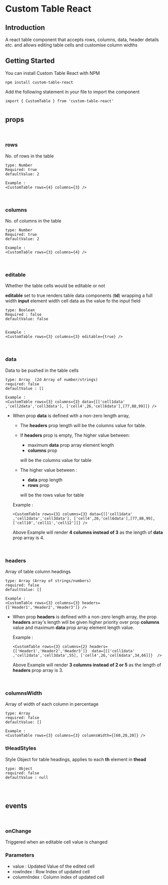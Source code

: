 # Custom Table React

## Introduction 

A react table component that accepts rows, columns, data, header details etc. and allows editing table cells and customise column widths

## **Getting Started**
You can install Custom Table React with NPM
```
npm install custom-table-react
```
Add the following statement in your file to import the component 
```
import { CustomTable } from 'custom-table-react'
```
#
## **props**
&nbsp;
&nbsp;

### **rows**
 No. of rows in the table
```
type: Number
Required: true
defaultValue: 2

Example : 
<CustomTable rows={4} columns={3} />
```
&nbsp;

### **columns**
No. of columns in the table
```
type: Number
Required: true
defaultValue: 2

Example : 
<CustomTable rows={3} columns={4} />
```
&nbsp;

### **editable**
Whether the table cells would be editable or not

**editable** set to true renders table data components (**td**) wrapping a full width **input** element width cell data as the value fo the input field
```
type: Boolean
Required : false
defaultValue: false


Example : 
<CustomTable rows={3} columns={3} editable={true} />
```

&nbsp;
### **data**
Data to be pushed in the table cells
```
type: Array  (2d Array of number/strings)
required: false
defaultValue : []

Example : 
<CustomTable rows={3} columns={3} data={[['cell1data' ,'cell2data','cell3data'], ['cell4',26,'cell6data'],[77,88,99]]} />
```
* When prop **data** is defined with a non-zero length array,
    - The **headers** prop length will be the columns value for table.
    - If **headers** prop is empty, The higher value between:
        - maximum **data** prop array element length 
        - **columns** prop
    
         will be the columns value for table

    - The higher value between :
        - **data** prop length  
        - **rows** prop

        will be the rows value for table

    
    Example : 
    ```
    <CustomTable rows={3} columns={3} data={[['cell1data' ,'cell2data','cell3data'], ['cell4',26,'cell6data'],[77,88,99],['cell10','cell11','cell12']]} />
    ``` 
    Above Example will render **4 columns instead of 3** as the length of **data** prop array is 4.

&nbsp;

### **headers**
Array of table column headings
```
type: Array (Array of strings/numbers)
required: false
defaultValue: []

Example : 
<CustomTable rows={3} columns={3} headers={['Header1','Header2','Header3']} />
```
* When prop **headers** is defined with a non-zero length array, the prop **headers** array's length will be given higher priority over prop **columns** value and maximum **data** prop array element length value.

    
    Example : 
    ```
    <CustomTable rows={3} columns={2} headers={['Header1','Header2','Header3']}  data={[['cell1data' ,'cell2data','cell3data',55], ['cell4',26,'cell6data',34,66]]}  />
    ``` 
    Above Example will render **3 columns instead of 2 or 5** as the length of **headers** prop array is 3.

&nbsp;

### **columnsWidth**
Array of width of each column in percentage
```
type: Array
required: false
defaultValue: []

Example : 
<CustomTable rows={3} columns={3} columnsWidth={[60,20,20]} />
```
### **tHeadStyles**
Style Object for table headings, applies to each **th** element in **thead**
```
type: Object
required: false
defaultValue : null
```
&nbsp;
#
## **events**
&nbsp;
&nbsp;
### **onChange**
Triggered when an editable cell value is changed

### Parameters
- value : Updated Value of the edited cell 
- rowIndex : Row Index of updated cell 
- columnIndex : Column index of updated cell


